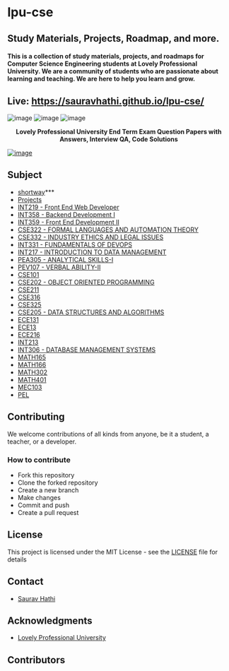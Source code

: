# lpu-cse

## Study Materials, Projects, Roadmap, and more.

#### This is a collection of study materials, projects, and roadmaps for Computer Science Engineering students at Lovely Professional University. We are a community of students who are passionate about learning and teaching. We are here to help you learn and grow.

## Live: https://sauravhathi.github.io/lpu-cse/

![image](https://user-images.githubusercontent.com/61316762/197244109-e7420479-47d4-4c40-8334-4654ae57c9f8.png)
![image](https://user-images.githubusercontent.com/61316762/197244127-959bb9a9-3496-499c-9c61-9ec6f249c298.png)
![image](https://user-images.githubusercontent.com/61316762/197244138-1fe20728-48dd-4c40-932e-35966ee25fa6.png)
 
**<p align="center">Lovely Professional University End Term Exam Question Papers with Answers, Interview QA, Code Solutions</p>**
<a href="https://sauravhathi.github.io/lpu-cse/">
![image](https://user-images.githubusercontent.com/61316762/170181414-91c80c68-0154-48ec-8fb5-b7d7de42d7a7.png)

</a>

## Subject
- [shortway](https://github.com/sauravhathi/lpu-cse/tree/master/shortway)***
- [Projects](https://sauravhathi.github.io/lpu-cse/)
- [INT219 - Front End Web Developer](https://github.com/sauravhathi/lpu-cse/tree/master/Subjects/INT219%20-%20Front%20End%20Web%20Developer)
- [INT358 - Backend Development I](https://github.com/sauravhathi/lpu-cse/tree/master/Subjects/INT358%20-%20Backend%20Development%20I)
- [INT359 - Front End Development II](https://github.com/sauravhathi/lpu-cse/tree/master/Subjects/INT359%20-%20Front%20End%20Development%20II)
- [CSE322 - FORMAL LANGUAGES AND AUTOMATION THEORY](https://github.com/sauravhathi/lpu-cse/tree/master/Subjects/CSE322%20-%20FORMAL%20LANGUAGES%20AND%20AUTOMATION%20THEORY)
- [CSE332 - INDUSTRY ETHICS AND LEGAL ISSUES](https://github.com/sauravhathi/lpu-cse/tree/master/Subjects/CSE332%20-%20INDUSTRY%20ETHICS%20AND%20LEGAL%20ISSUES)
- [INT331 - FUNDAMENTALS OF DEVOPS](https://github.com/sauravhathi/lpu-cse/tree/master/Subjects/INT331%20-%20FUNDAMENTALS%20OF%20DEVOPS)
- [INT217 - INTRODUCTION TO DATA MANAGEMENT](https://github.com/sauravhathi/lpu-cse/tree/master/Subjects/INT217%20-%20INTRODUCTION%20TO%20DATA%20MANAGEMENT)
- [PEA305 - ANALYTICAL SKILLS-I](https://github.com/sauravhathi/lpu-cse/tree/master/Subjects/PEA305%20-%20ANALYTICAL%20SKILLS-I)
- [PEV107 - VERBAL ABILITY-II](https://github.com/sauravhathi/lpu-cse/tree/master/Subjects/PEV107%20-%20VERBAL%20ABILITY-II)
- [CSE101](https://github.com/sauravhathi/lpu-cse/tree/master/Subjects/cse101)
- [CSE202 - OBJECT ORIENTED PROGRAMMING](https://github.com/sauravhathi/lpu-cse/tree/master/Subjects/CSE202%20-%20OBJECT%20ORIENTED%20PROGRAMMING)
- [CSE211](https://github.com/sauravhathi/lpu-cse/tree/master/Subjects/cse211)
- [CSE316](https://github.com/sauravhathi/lpu-cse/tree/master/Subjects/cse316)
- [CSE325](https://github.com/sauravhathi/lpu-cse/tree/master/Subjects/cse325)
- [CSE205 - DATA STRUCTURES AND ALGORITHMS](https://github.com/sauravhathi/lpu-cse/tree/master/Subjects/CSE205%20-%20DATA%20STRUCTURES%20AND%20ALGORITHMS)
- [ECE131](https://github.com/sauravhathi/lpu-cse/tree/master/Subjects/ece131)
- [ECE13](https://github.com/sauravhathi/lpu-cse/tree/master/Subjects/ece213)
- [ECE216](https://github.com/sauravhathi/lpu-cse/tree/master/Subjects/ece216)
- [INT213](https://github.com/sauravhathi/lpu-cse/tree/master/Subjects/int213)
- [INT306 - DATABASE MANAGEMENT SYSTEMS](https://github.com/sauravhathi/lpu-cse/tree/master/Subjects/INT306%20-%20DATABASE%20MANAGEMENT%20SYSTEMS)
- [MATH165](https://github.com/sauravhathi/lpu-cse/tree/master/Subjects/math165)
- [MATH166](https://github.com/sauravhathi/lpu-cse/tree/master/Subjects/math166)
- [MATH302](https://github.com/sauravhathi/lpu-cse/tree/master/Subjects/math302)
- [MATH401](https://github.com/sauravhathi/lpu-cse/tree/master/Subjects/math401)
- [MEC103](https://github.com/sauravhathi/lpu-cse/tree/master/Subjects/mec103)
- [PEL](https://github.com/sauravhathi/lpu-cse/blob/master/Subjects/pel%20mcq.docx)

## Contributing

We welcome contributions of all kinds from anyone, be it a student, a teacher, or a developer.

### How to contribute

- Fork this repository
- Clone the forked repository
- Create a new branch
- Make changes
- Commit and push
- Create a pull request

## License

This project is licensed under the MIT License - see the [LICENSE](https://github.com/sauravhathi/lpu-cse/blob/master/LICENSE) file for details

## Contact

- [Saurav Hathi](https://github.com/sauravhathi)

## Acknowledgments

- [Lovely Professional University](https://www.lpu.in/)

## Contributors
